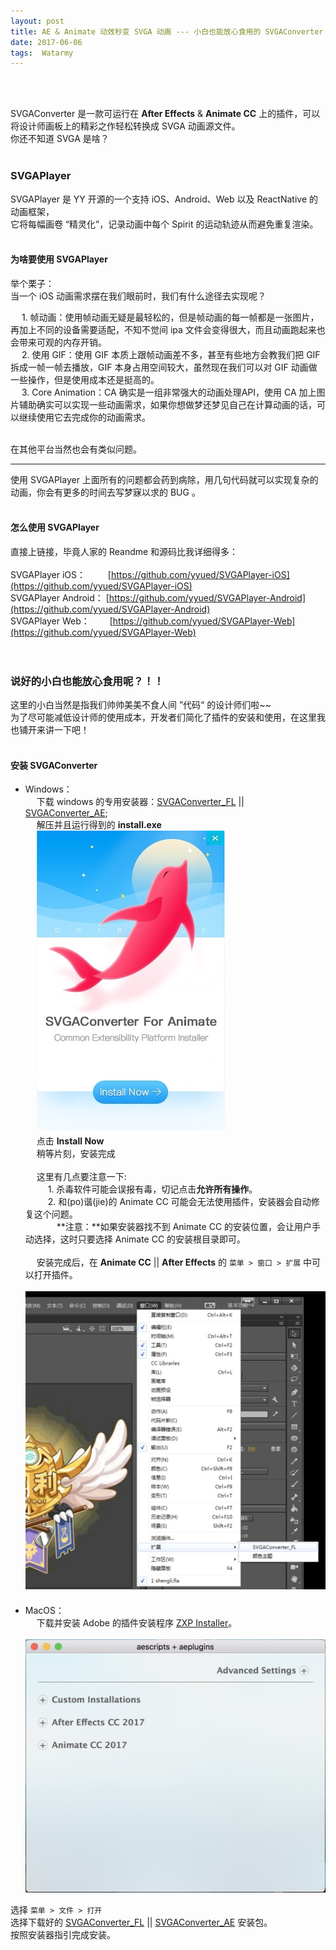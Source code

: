 ```yaml
---
layout: post
title: AE & Animate 动效秒变 SVGA 动画 --- 小白也能放心食用的 SVGAConverter
date: 2017-06-06 
tags:  Watarmy   
---
```


<br><br>

SVGAConverter 是一款可运行在 **After Effects** & **Animate CC** 上的插件，可以将设计师画板上的精彩之作轻松转换成 SVGA 动画源文件。<br>
你还不知道 SVGA 是啥？<br><br>

### SVGAPlayer

SVGAPlayer 是 YY 开源的一个支持 iOS、Android、Web 以及 ReactNative 的动画框架，<br>
它将每幅画卷 “精灵化”，记录动画中每个 Spirit 的运动轨迹从而避免重复渲染。<br><br>

#### **为啥要使用 SVGAPlayer**

举个栗子：<br>
当一个 iOS 动画需求摆在我们眼前时，我们有什么途径去实现呢？<br>

　 1. 帧动画：使用帧动画无疑是最轻松的，但是帧动画的每一帧都是一张图片，再加上不同的设备需要适配，不知不觉间 ipa 文件会变得很大，而且动画跑起来也会带来可观的内存开销。<br>
　 2. 使用 GIF：使用 GIF 本质上跟帧动画差不多，甚至有些地方会教我们把 GIF 拆成一帧一帧去播放，GIF 本身占用空间较大，虽然现在我们可以对 GIF 动画做一些操作，但是使用成本还是挺高的。<br>
　 3. Core Animation：CA 确实是一组非常强大的动画处理API，使用 CA 加上图片辅助确实可以实现一些动画需求，如果你想做梦还梦见自己在计算动画的话，可以继续使用它去完成你的动画需求。<br><br>

在其他平台当然也会有类似问题。<br>

<hr>
使用 SVGAPlayer 上面所有的问题都会药到病除，用几句代码就可以实现复杂的动画，你会有更多的时间去写梦寐以求的 BUG 。<br><br>

#### **怎么使用 SVGAPlayer**

直接上链接，毕竟人家的 Reandme 和源码比我详细得多：<br><br>
SVGAPlayer iOS：　 　 [https://github.com/yyued/SVGAPlayer-iOS](https://github.com/yyued/SVGAPlayer-iOS)<br>
SVGAPlayer Android： [https://github.com/yyued/SVGAPlayer-Android](https://github.com/yyued/SVGAPlayer-Android)<br>
SVGAPlayer Web：　　 [https://github.com/yyued/SVGAPlayer-Web](https://github.com/yyued/SVGAPlayer-Web)<br><br><br>

### 说好的小白也能放心食用呢？！！

这里的小白当然是指我们帅帅美美不食人间 ”代码“ 的设计师们啦~~<br>
为了尽可能减低设计师的使用成本，开发者们简化了插件的安装和使用，在这里我也铺开来讲一下吧！<br><br>

#### **安装 SVGAConverter**

* Windows：<br>
　 下载 windows 的专用安装器：[SVGAConverter_FL]() || [SVGAConverter_AE]();<br>
　 解压并且运行得到的 **install.exe** <br>
　 ![](/images/posts/jekyll/2017-06-06-SVGAConverterCourse-01.jpg)<br>
　 点击 **Install Now**<br>
　 稍等片刻，安装完成<br><br>
　 这里有几点要注意一下:<br>
　 　 1. 杀毒软件可能会误报有毒，切记点击**允许所有操作**。<br>
　 　 2. 和(po)谐(jie)的 Animate CC 可能会无法使用插件，安装器会自动修复这个问题。<br>
　 　　 **注意：**如果安装器找不到 Animate CC 的安装位置，会让用户手动选择，这时只要选择 Animate CC 的安装根目录即可。<br><br>
　 
安装完成后，在 **Animate CC** || **After Effects** 的 ```菜单 > 窗口 > 扩展``` 中可以打开插件。<br><br>
![](/images/posts/jekyll/2017-06-06-SVGAConverterCourse-02.jpg)<br>
　 
　
* MacOS：<br>
　 下载并安装 Adobe 的插件安装程序 [ZXP Installer](http://updates.aescripts.com/zxp-installer/mac/update-mac.zip)。<br><br>
![](/images/posts/jekyll/2017-06-06-SVGAConverterCourse-03.jpg)<br>

选择 ```菜单 > 文件 > 打开``` <br>
选择下载好的 [SVGAConverter_FL]() || [SVGAConverter_AE]() 安装包。<br>
按照安装器指引完成安装。

　 


